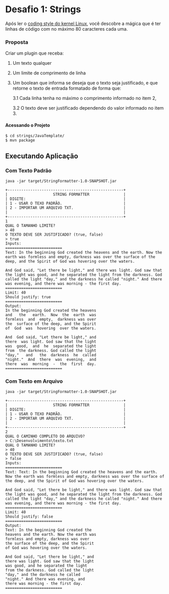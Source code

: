 # Desafio 1: Strings

Após ler o [coding style do kernel  Linux](https://www.kernel.org/doc/html/v4.10/process/coding-style.html), você descobre a mágica que é ter linhas de código com no máximo 80 caracteres cada uma.

### Proposta

Criar um plugin que receba:
1. Um texto qualquer
2. Um limite de comprimento de linha
3. Um boolean que informa se deseja que o texto seja justificado, e que retorne o texto de entrada formatado de forma que:

    3.1 Cada linha tenha no máximo o comprimento informado no item 2,
    
    3.2 O texto deve ser justificado dependendo do valor informado no item 3.

#### Acessando o Projeto

```
$ cd strings/JavaTemplate/
$ mvn package
```
## Executando Aplicação
### Com Texto Padrão

`java -jar target/StringFormatter-1.0-SNAPSHOT.jar `
```
+---------------------------------------------------+
|                    STRING FORMATTER               |
| DIGITE:                                           |
| 1 - USAR O TEXO PADRÃO.                           |
| 2 - IMPORTAR UM ARQUIVO TXT.                      |
|                                                   |
+---------------------------------------------------+
1
QUAL O TAMANHO LIMITE?
> 40
O TEXTO DEVE SER JUSTIFICADO? (true, false)
> true
Inputs:
=========================
Text: In the beginning God created the heavens and the earth. Now the earth was formless and empty, darkness was over the surface of the deep, and the Spirit of God was hovering over the waters.

And God said, "Let there be light," and there was light. God saw that the light was good, and he separated the light from the darkness. God called the light "day," and the darkness he called "night." And there was evening, and there was morning - the first day.
=========================
Limit: 40
Should justify: true
=========================
Output:
In the beginning God created the heavens
and   the   earth.  Now  the  earth  was
formless  and  empty,  darkness was over
the  surface of the deep, and the Spirit
of  God  was  hovering  over the waters.

And  God said, "Let there be light," and
there  was light. God saw that the light
was  good,  and  he  separated the light
from  the darkness. God called the light
"day,"   and   the  darkness  he  called
"night."  And  there  was  evening,  and
there  was  morning  -  the  first  day.
=========================
```

### Com Texto em Arquivo

`java -jar target/StringFormatter-1.0-SNAPSHOT.jar `
```
+---------------------------------------------------+
|                    STRING FORMATTER               |
| DIGITE:                                           |
| 1 - USAR O TEXO PADRÃO.                           |
| 2 - IMPORTAR UM ARQUIVO TXT.                      |
|                                                   |
+---------------------------------------------------+
2
QUAL O CAMINHO COMPLETO DO ARQUIVO?
> C:\Desenvolvimento\texto.txt
QUAL O TAMANHO LIMITE?
> 40
O TEXTO DEVE SER JUSTIFICADO? (true, false)
> false
Inputs:
=========================
Text: Text: In the beginning God created the heavens and the earth. Now the earth was formless and empty, darkness was over the surface of the deep, and the Spirit of God was hovering over the waters.

And God said, "Let there be light," and there was light. God saw that the light was good, and he separated the light from the darkness. God called the light "day," and the darkness he called "night." And there was evening, and there was morning - the first day.
=========================
Limit: 40
Should justify: false
=========================
Output:
Text: In the beginning God created the
heavens and the earth. Now the earth was
formless and empty, darkness was over
the surface of the deep, and the Spirit
of God was hovering over the waters.

And God said, "Let there be light," and
there was light. God saw that the light
was good, and he separated the light
from the darkness. God called the light
"day," and the darkness he called
"night." And there was evening, and
there was morning - the first day.
=========================
```
